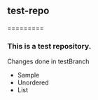 ## test-repo
=========

### This is a test repository.


Changes done in testBranch

* Sample
* Unordered
* List
